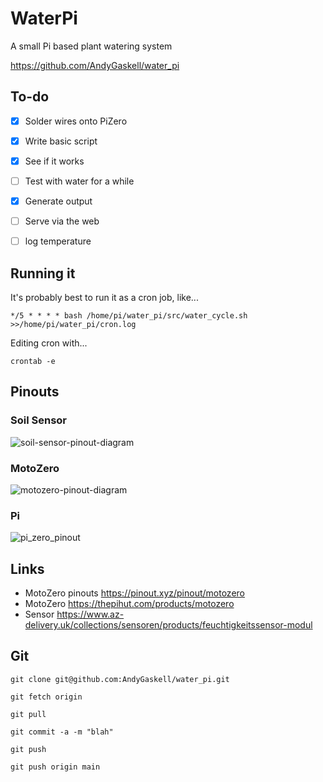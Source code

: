 # WaterPi
A small Pi based plant watering system

https://github.com/AndyGaskell/water_pi

## To-do
- [x] Solder wires onto PiZero
- [x] Write basic script
- [x] See if it works
- [ ] Test with water for a while
- [x] Generate output
- [ ] Serve via the web
- [ ] log temperature


## Running it

It's probably best to run it as a cron job, like...

`*/5 * * * * bash /home/pi/water_pi/src/water_cycle.sh >>/home/pi/water_pi/cron.log`

Editing cron with...

`crontab -e`


## Pinouts

### Soil Sensor
![soil-sensor-pinout-diagram](https://raw.githubusercontent.com/AndyGaskell/water_pi/main/docs/soil-sensor-pinout-diagram.png)

### MotoZero
![motozero-pinout-diagram](https://raw.githubusercontent.com/AndyGaskell/water_pi/main/docs/motozero-pinout-diagram.png)

### Pi
![pi_zero_pinout](https://raw.githubusercontent.com/AndyGaskell/water_pi/main/docs/pi_zero_pinout.png)


## Links
* MotoZero pinouts https://pinout.xyz/pinout/motozero
* MotoZero https://thepihut.com/products/motozero
* Sensor https://www.az-delivery.uk/collections/sensoren/products/feuchtigkeitssensor-modul


## Git

`git clone git@github.com:AndyGaskell/water_pi.git`

`git fetch origin`

`git pull`

`git commit -a -m "blah"`

`git push`

`git push origin main`
